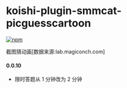 # koishi-plugin-smmcat-picguesscartoon

[![npm](https://img.shields.io/npm/v/koishi-plugin-smmcat-picguesscartoon?style=flat-square)](https://www.npmjs.com/package/koishi-plugin-smmcat-picguesscartoon)

截图猜动画[数据来源:lab.magiconch.com]

#### 0.0.10

- 限时答题从 1 分钟改为 2 分钟